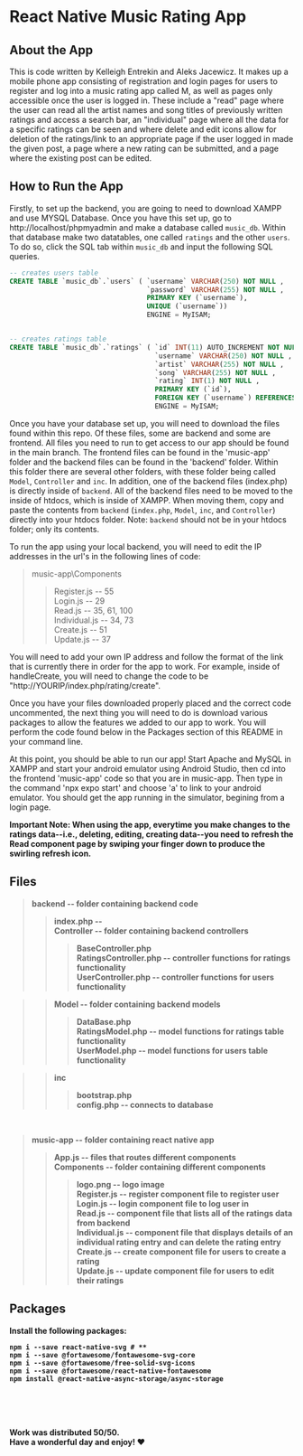 # React Native Music Rating App

## About the App 

This is code written by Kelleigh Entrekin and Aleks Jacewicz. 
It makes up a mobile phone app consisting of registration and login pages for users to register and log into a music rating app called M, as well as pages only accessible once the user is logged in. These include a "read" page where the user can read all the artist names and song titles of previously written ratings and access a search bar, an "individual" page where all the data for a specific ratings can be seen and where delete and edit icons allow for deletion of the ratings/link to an appropriate page if the user logged in made the given post, a page where a new rating can be submitted, and a page where the existing post can be edited. 
## How to Run the App  
Firstly, to set up the backend, you are going to need to download XAMPP and use MYSQL Database. Once you have this set up, go to http://localhost/phpmyadmin and make a database called `music_db`. Within that database make two datatables, one called `ratings` and the other `users`. To do so, click the SQL tab within `music_db` and input the following SQL queries.

```sql
-- creates users table
CREATE TABLE `music_db`.`users` ( `username` VARCHAR(250) NOT NULL ,
                                  `password` VARCHAR(255) NOT NULL ,
                                  PRIMARY KEY (`username`),
                                  UNIQUE (`username`))
                                  ENGINE = MyISAM;


-- creates ratings table
CREATE TABLE `music_db`.`ratings` ( `id` INT(11) AUTO_INCREMENT NOT NULL,
                                    `username` VARCHAR(250) NOT NULL ,
                                    `artist` VARCHAR(255) NOT NULL ,
                                    `song` VARCHAR(255) NOT NULL ,
                                    `rating` INT(1) NOT NULL ,
                                    PRIMARY KEY (`id`),
                                    FOREIGN KEY (`username`) REFERENCES `user`(`username`))
                                    ENGINE = MyISAM;
```

Once you have your database set up, you will need to download the files found within this repo. Of these files, some are backend and some are frontend. All files you need to run to get access to our app should be found in the main branch. The frontend files can be found in the 'music-app' folder and the backend files can be found in the 'backend' folder. Within this folder there are several other folders, with these folder being called `Model`, `Controller` and `inc`. In addition, one of the backend files (index.php) is directly inside of `backend`. All of the backend files need to be moved to the inside of htdocs, which is inside of XAMPP. When moving them, copy and paste the contents from `backend` (`index.php`, `Model`, `inc`, and `Controller`) directly into your htdocs folder. Note: `backend` should not be in your htdocs folder; only its contents.

To run the app using your local backend, you will need to edit the IP addresses in the url's in the following lines of code: 

> music-app\Components 
> > Register.js -- 55 <br> 
> > Login.js -- 29 <br>
> > Read.js -- 35, 61, 100 <br>
> > Individual.js -- 34, 73 <br>
> > Create.js -- 51 <br>
> > Update.js -- 37 <br>

You will need to add your own IP address and follow the format of the link that is currently there in order for the app to work. For example, inside of handleCreate, you will need to change the code to be "http://YOURIP/index.php/rating/create".

Once you have your files downloaded properly placed and the correct code uncommented, the next thing you will need to do is download various packages to allow the features we added to our app to work. You will perform the code found below in the Packages section of this README in your command line.


At this point, you should be able to run our app! Start Apache and MySQL in XAMPP and start your android emulator using Android Studio, then cd into the frontend 'music-app' code so that you are in music-app. Then type in the command 'npx expo start' and choose 'a' to link to your android emulator. You should get the app running in the simulator, begining from a login page.

<b>Important Note:<b> When using the app, everytime you make changes to the ratings data--i.e., deleting, editing, creating data--you need to refresh the Read component page by swiping your finger down to produce the swirling refresh icon. 

## Files 

> backend -- folder containing backend code <br>
> > index.php -- <br>
> > Controller -- folder containing backend controllers <br>
> > > BaseController.php <br>
> > > RatingsController.php -- controller functions for ratings functionality <br>
> > > UserController.php -- controller functions for users functionality <br>

> > Model -- folder containing backend models <br>
> > > DataBase.php <br>
> > > RatingsModel.php -- model functions for ratings table functionality <br>
> > > UserModel.php -- model functions for users table functionality  <br>

> > inc <br>
> > > bootstrap.php <br>
> > > config.php -- connects to database <br>

<br>

> music-app -- folder containing react native app <br>
> > App.js -- files that routes different components <br>
> > Components -- folder containing different components <br>
> > > logo.png -- logo image <br>
> > > Register.js -- register component file to register user <br>
> > > Login.js -- login component file to log user in <br>
> > > Read.js -- component file that lists all of the ratings data from backend <br>
> > > Individual.js -- component file that displays details of an individual rating entry and can delete the rating entry <br>
> > > Create.js -- create component file for users to create a rating <br>
> > > Update.js -- update component file for users to edit their ratings <br>

## Packages 

Install the following packages: 

```npm
npm i --save react-native-svg # ** 
npm i --save @fortawesome/fontawesome-svg-core 
npm i --save @fortawesome/free-solid-svg-icons 
npm i --save @fortawesome/react-native-fontawesome  
npm install @react-native-async-storage/async-storage 
``` 

<br>
<br>
<br>

Work was distributed 50/50. <br>
Have a wonderful day and enjoy! ♥
